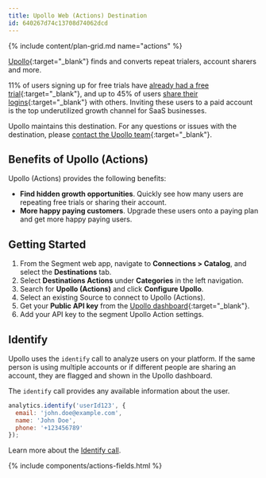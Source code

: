 ```yaml
---
title: Upollo Web (Actions) Destination
id: 640267d74c13708d74062dcd
---
```


{% include content/plan-grid.md name="actions" %}

[Upollo](https://upollo.ai?utm_source=segmentio&utm_medium=docs&utm_campaign=partners){:target="_blank"} finds and converts repeat trialers, account sharers and more.

11% of users signing up for free trials have [already had a free trial](https://upollo.ai/blog/turn-repeated-trials-into-growth?utm_source=segmentio&utm_medium=docs&utm_campaign=partners){:target="_blank"}, and up to 45% of users [share their logins](https://upollo.ai/blog/grow-by-understanding-account-sharing?utm_source=segmentio&utm_medium=docs&utm_campaign=partners){:target="_blank"} with others.
Inviting these users to a paid account is the top underutilized growth channel for SaaS businesses.

Upollo maintains this destination. For any questions or issues with the destination, please [contact the Upollo team](https://upollo.ai/contact?utm_source=segmentio&utm_medium=docs&utm_campaign=partners){:target="_blank"}.

## Benefits of Upollo (Actions)

Upollo (Actions) provides the following benefits:

- **Find hidden growth opportunities**. Quickly see how many users are repeating free trials or sharing their account.
- **More happy paying customers**. Upgrade these users onto a paying plan and get more happy paying users.

## Getting Started


1. From the Segment web app, navigate to **Connections > Catalog**, and select the **Destinations** tab. 
2. Select **Destinations Actions** under **Categories** in the left navigation.
3. Search for **Upollo (Actions)** and click **Configure Upollo**.
4. Select an existing Source to connect to Upollo (Actions).
5. Get your **Public API key** from the [Upollo dashboard](https://upollo.ai/app/settings/access-and-keys?utm_source=segmentio&utm_medium=docs&utm_campaign=partners){:target="_blank"}.
6. Add your API key to the segment Upollo Action settings.

## Identify

Upollo uses the `identify` call to analyze users on your platform. If the same person is using multiple accounts or if different people are sharing an account, they are flagged and shown in the Upollo dashboard.


The `identify` call provides any available information about the user.
```js
analytics.identify('userId123', {
  email: 'john.doe@example.com',
  name: 'John Doe',
  phone: '+123456789'
});
```

Learn more about the [Identify call](/docs/connections/spec/identify/).

{% include components/actions-fields.html %}
